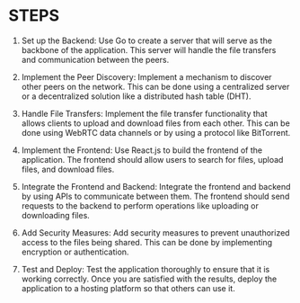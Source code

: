 # STEPS

1. Set up the Backend: Use Go to create a server that will serve as the backbone of the application. This server will handle the file transfers and communication between the peers.

1. Implement the Peer Discovery: Implement a mechanism to discover other peers on the network. This can be done using a centralized server or a decentralized solution like a distributed hash table (DHT).

1. Handle File Transfers: Implement the file transfer functionality that allows clients to upload and download files from each other. This can be done using WebRTC data channels or by using a protocol like BitTorrent.

1. Implement the Frontend: Use React.js to build the frontend of the application. The frontend should allow users to search for files, upload files, and download files.

1. Integrate the Frontend and Backend: Integrate the frontend and backend by using APIs to communicate between them. The frontend should send requests to the backend to perform operations like uploading or downloading files.

1. Add Security Measures: Add security measures to prevent unauthorized access to the files being shared. This can be done by implementing encryption or authentication.

1. Test and Deploy: Test the application thoroughly to ensure that it is working correctly. Once you are satisfied with the results, deploy the application to a hosting platform so that others can use it.
